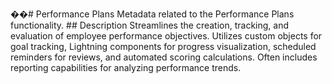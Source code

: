 ��#   P e r f o r m a n c e   P l a n s 
 
 
 
 M e t a d a t a   r e l a t e d   t o   t h e   P e r f o r m a n c e   P l a n s   f u n c t i o n a l i t y . 
 
 
 
 # #   D e s c r i p t i o n 
 
 
 
 S t r e a m l i n e s   t h e   c r e a t i o n ,   t r a c k i n g ,   a n d   e v a l u a t i o n   o f   e m p l o y e e   p e r f o r m a n c e   o b j e c t i v e s .   U t i l i z e s   c u s t o m   o b j e c t s   f o r   g o a l   t r a c k i n g ,   L i g h t n i n g   c o m p o n e n t s   f o r   p r o g r e s s   v i s u a l i z a t i o n ,   s c h e d u l e d   r e m i n d e r s   f o r   r e v i e w s ,   a n d   a u t o m a t e d   s c o r i n g   c a l c u l a t i o n s .   O f t e n   i n c l u d e s   r e p o r t i n g   c a p a b i l i t i e s   f o r   a n a l y z i n g   p e r f o r m a n c e   t r e n d s . 
 
 
